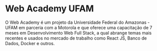 # Web Academy UFAM

O Web Academy é um projeto da Universidade Federal do Amazonas - UFAM em parceria com a Motorola e que oferece uma capacitação de 7 meses em Desenvolvimento Web Full Stack, a qual abrange temas mais recentes e usados no mercado de trabalho como React JS, Banco de Dados, Docker e outros.